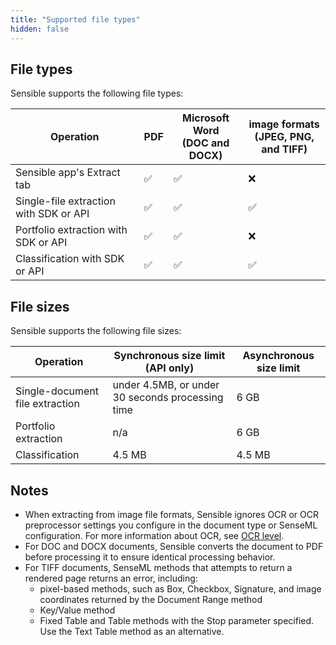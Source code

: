 ```yaml
---
title: "Supported file types"
hidden: false
---
```


## File types

Sensible supports the following file types:

| Operation                              | PDF  | Microsoft Word<br/> (DOC and DOCX) | image formats<br/>(JPEG, PNG, and TIFF) |
| -------------------------------------- | ---- | ---------------------------------- | --------------------------------------- |
| Sensible app's Extract tab    | ✅    | ✅                                  | ❌                                       |
| Single-file extraction with SDK or API | ✅    | ✅                                  | ✅                                       |
| Portfolio extraction with SDK or API   | ✅    | ✅                                  | ❌                                       |
| Classification with SDK or API         | ✅    | ✅                                  | ✅                                       |

## File sizes

Sensible supports the following file sizes:

| Operation              | Synchronous size limit (API only)                | Asynchronous size limit |
| ---------------------- | ------------------------------------------------ | ----------------------- |
| Single-document file extraction | under 4.5MB, or under 30 seconds processing time | 6 GB                    |
| Portfolio extraction   | n/a                                              | 6 GB                    |
| Classification         | 4.5 MB                                           | 4.5 MB                  |

## Notes

- When extracting from image file formats, Sensible ignores OCR or OCR preprocessor settings you configure in the document type or SenseML configuration. For more information about OCR, see [OCR level](doc:ocr-level).
- For DOC and DOCX documents, Sensible converts the document to PDF before processing it to ensure identical processing behavior.
- For TIFF documents, SenseML methods that attempts to return a rendered page returns an error, including:
     - pixel-based methods, such as Box, Checkbox, Signature, and image coordinates returned by the Document Range method
     - Key/Value method
     - Fixed Table and Table methods with the Stop parameter specified. Use the Text Table method as an alternative.

